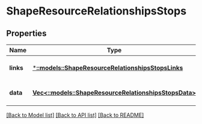 # ShapeResourceRelationshipsStops

## Properties
Name | Type | Description | Notes
------------ | ------------- | ------------- | -------------
**links** | [***::models::ShapeResourceRelationshipsStopsLinks**](ShapeResource_relationships_stops_links.md) |  | [optional] [default to null]
**data** | [**Vec<::models::ShapeResourceRelationshipsStopsData>**](ShapeResource_relationships_stops_data.md) |  | [optional] [default to null]

[[Back to Model list]](../README.md#documentation-for-models) [[Back to API list]](../README.md#documentation-for-api-endpoints) [[Back to README]](../README.md)


